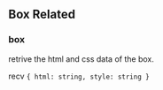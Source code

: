 ## Box Related

### box

retrive the html and css data of the box.

recv `{ html: string, style: string }`
